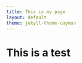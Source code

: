 ```yaml
---
title: This is my page
layout: default
theme: jekyll-theme-cayman
---
```

This is a test
==============
